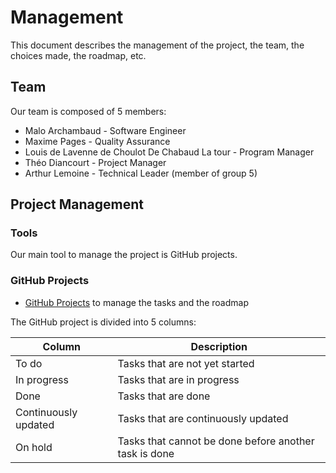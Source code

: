 # Management 

This document describes the management of the project, the team, the choices made, the roadmap, etc. 

## Team

Our team is composed of 5 members: 

- Malo Archambaud - Software Engineer
- Maxime Pages - Quality Assurance
- Louis de Lavenne de Choulot De Chabaud La tour - Program Manager
- Théo Diancourt - Project Manager
- Arthur Lemoine - Technical Leader (member of group 5)

## Project Management

### Tools 

Our main tool to manage the project is GitHub projects.

### GitHub Projects

- [GitHub Projects](https://github.com/orgs/algosup/projects/12/views/1) to manage the tasks and the roadmap

The GitHub project is divided into 5 columns:

| Column | Description |
| --- | --- |
| To do | Tasks that are not yet started |
| In progress | Tasks that are in progress |
| Done | Tasks that are done |
| Continuously updated | Tasks that are continuously updated |
| On hold | Tasks that cannot be done before another task is done |

